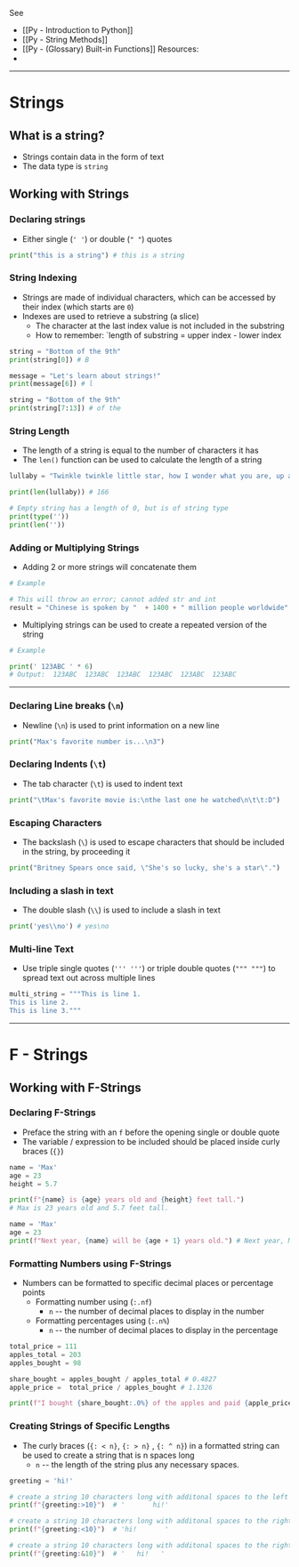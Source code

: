 See 
* [[Py - Introduction to Python]]
* [[Py - String Methods]]
* [[Py - (Glossary) Built-in Functions]]
Resources:
* 

---
# Strings

## What is a string?
* Strings contain data in the form of text
* The data type is `string`

## Working with Strings
### Declaring strings
* Either single (`' '`) or double (`" "`) quotes
```Python
print("this is a string") # this is a string
```

### String Indexing
* Strings are made of individual characters, which can be accessed by their index (which starts are `0`)
* Indexes are used to retrieve a substring (a slice)
	* The character at the last index value is not included in the substring
	* How to remember: `length of substring = upper index - lower index
```Python
string = "Bottom of the 9th"
print(string[0]) # B

message = "Let's learn about strings!"
print(message[6]) # l
```

```Python
string = "Bottom of the 9th"
print(string[7:13]) # of the
```

### String Length
* The length of a string is equal to the number of characters it has
* The `len()` function can be used to calculate the length of a string 
```python
lullaby = "Twinkle twinkle little star, how I wonder what you are, up above the world so high, like a diamond in the sky, twinkle twinkle little star, how I wonder what you are."

print(len(lullaby)) # 166

# Empty string has a length of 0, but is of string type
print(type('')) 
print(len(''))
```

### Adding or Multiplying Strings
* Adding 2 or more strings will concatenate them
```Python
# Example

# This will throw an error; cannot added str and int
result = "Chinese is spoken by "  + 1400 + " million people worldwide" 
```
* Multiplying strings can be used to create a repeated version of the string
```Python
# Example

print(' 123ABC ' * 6)
# Output:  123ABC  123ABC  123ABC  123ABC  123ABC  123ABC
```


---
### Declaring Line breaks (`\n`)
* Newline (`\n`) is used to print information on a new line
```python
print("Max's favorite number is...\n3")
```

### Declaring Indents (`\t`)
* The tab character (`\t`) is used to indent text
```python
print("\tMax's favorite movie is:\nthe last one he watched\n\t\t:D") 
```

### Escaping Characters
* The backslash (`\`) is used to escape characters that should be included in the string, by proceeding it
```Python
print("Britney Spears once said, \"She's so lucky, she's a star\".")
```

### Including a slash in text
* The double slash (`\\`) is used to include a slash in text
```python
print('yes\\no') # yes\no
```

### Multi-line Text
* Use triple single quotes (`''' '''`) or triple double quotes (`""" """`) to spread text out across multiple lines
```python
multi_string = """This is line 1.
This is line 2.
This is line 3."""
```


---
# F - Strings

## Working with F-Strings

### Declaring F-Strings
* Preface the string with an `f` before the opening single or double quote
* The variable / expression to be included should be placed inside curly braces (`{}`)
```python
name = 'Max'
age = 23
height = 5.7

print(f"{name} is {age} years old and {height} feet tall.")
# Max is 23 years old and 5.7 feet tall.
```

```Python
name = 'Max'
age = 23
print(f"Next year, {name} will be {age + 1} years old.") # Next year, Max will be 24 years old.
```

### Formatting Numbers using F-Strings
* Numbers can be formatted to specific decimal places or percentage points
	* Formatting number using (`:.nf`)
		* `n` -- the number of decimal places to display in the number
	* Formatting percentages using (`:.n%`)
		* `n` -- the number of decimal places to display in the percentage
```python
total_price = 111
apples_total = 203
apples_bought = 98

share_bought = apples_bought / apples_total # 0.4827
apple_price =  total_price / apples_bought # 1.1326

print(f"I bought {share_bought:.0%} of the apples and paid {apple_price:.2f} per apple") # I bought 48% of the apples and paid 1.13 per apple
```

### Creating Strings of Specific Lengths
* The curly braces (`{: < n}`, `{: > n}` , `{: ^ n}`) in a formatted string can be used to create a string that is n spaces long
	* `n` -- the length of the string plus any necessary spaces.
```python
greeting = 'hi!'

# create a string 10 characters long with additonal spaces to the left
print(f"{greeting:>10}")  # '       hi!'

# create a string 10 characters long with additonal spaces to the right
print(f"{greeting:<10}")  # 'hi!       '

# create a string 10 characters long with additonal spaces to the right & left
print(f"{greeting:&10}")  # '   hi!   '
```
